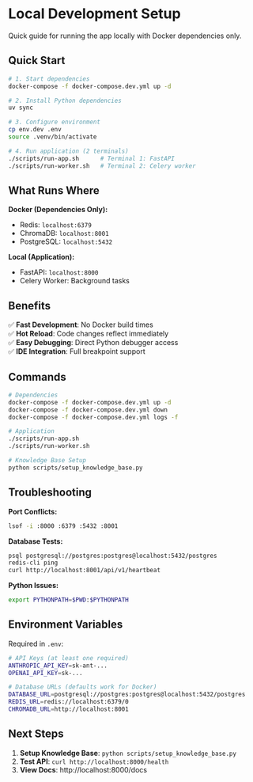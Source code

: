 # Local Development Setup

Quick guide for running the app locally with Docker dependencies only.

## Quick Start

```bash
# 1. Start dependencies
docker-compose -f docker-compose.dev.yml up -d

# 2. Install Python dependencies
uv sync

# 3. Configure environment
cp env.dev .env
source .venv/bin/activate

# 4. Run application (2 terminals)
./scripts/run-app.sh      # Terminal 1: FastAPI
./scripts/run-worker.sh   # Terminal 2: Celery worker
```

## What Runs Where

**Docker (Dependencies Only):**

- Redis: `localhost:6379`
- ChromaDB: `localhost:8001`
- PostgreSQL: `localhost:5432`

**Local (Application):**

- FastAPI: `localhost:8000`
- Celery Worker: Background tasks

## Benefits

✅ **Fast Development**: No Docker build times  
✅ **Hot Reload**: Code changes reflect immediately  
✅ **Easy Debugging**: Direct Python debugger access  
✅ **IDE Integration**: Full breakpoint support

## Commands

```bash
# Dependencies
docker-compose -f docker-compose.dev.yml up -d
docker-compose -f docker-compose.dev.yml down
docker-compose -f docker-compose.dev.yml logs -f

# Application
./scripts/run-app.sh
./scripts/run-worker.sh

# Knowledge Base Setup
python scripts/setup_knowledge_base.py
```

## Troubleshooting

**Port Conflicts:**

```bash
lsof -i :8000 :6379 :5432 :8001
```

**Database Tests:**

```bash
psql postgresql://postgres:postgres@localhost:5432/postgres
redis-cli ping
curl http://localhost:8001/api/v1/heartbeat
```

**Python Issues:**

```bash
export PYTHONPATH=$PWD:$PYTHONPATH
```

## Environment Variables

Required in `.env`:

```bash
# API Keys (at least one required)
ANTHROPIC_API_KEY=sk-ant-...
OPENAI_API_KEY=sk-...

# Database URLs (defaults work for Docker)
DATABASE_URL=postgresql://postgres:postgres@localhost:5432/postgres
REDIS_URL=redis://localhost:6379/0
CHROMADB_URL=http://localhost:8001
```

## Next Steps

1. **Setup Knowledge Base**: `python scripts/setup_knowledge_base.py`
2. **Test API**: `curl http://localhost:8000/health`
3. **View Docs**: http://localhost:8000/docs
